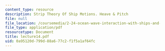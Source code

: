 ```yaml
---
content_type: resource
description: Strip Theory Of Ship Motions. Heave & Pitch
file: null
file_location: /coursemedia/2-24-ocean-wave-interaction-with-ships-and-offshore-energy-systems-13-022-spring-2002/0a95120d799d88a677c2f1f5a1af64fc_lecture14.pdf
file_type: application/pdf
resourcetype: Document
title: lecture14.pdf
uid: 0a95120d-799d-88a6-77c2-f1f5a1af64fc
---
```

